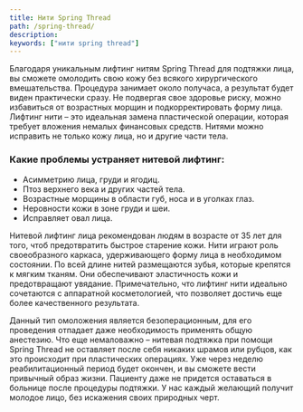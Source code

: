 ```yaml
---
title: Нити Spring Thread
path: /spring-thread/
description:
keywords: ["нити spring thread"]
---
```


Благодаря уникальным лифтинг нитям Spring Thread для подтяжки лица, вы
сможете омолодить свою кожу без всякого хирургического вмешательства.
Процедура занимает около получаса, а результат будет виден практически
сразу. Не подвергая свое здоровье риску, можно избавиться от возрастных
морщин и подкорректировать форму лица. Лифтинг нити – это идеальная
замена пластической операции, которая требует вложения немалых
финансовых средств. Нитями можно исправить не только кожу лица, но и
другие части тела.

### Какие проблемы устраняет нитевой лифтинг:

* Асимметрию лица, груди и ягодиц.
* Птоз верхнего века и других частей тела.
* Возрастные морщины в области губ, носа и в уголках глаз.
* Неровности кожи в зоне груди и шеи.
* Исправляет овал лица.

Нитевой лифтинг лица рекомендован людям в возрасте от 35 лет для того,
чтоб предотвратить быстрое старение кожи. Нити играют роль своеобразного
каркаса, удерживающего форму лица в необходимом состоянии. По всей длине
нитей размещаются зубья, которые крепятся к мягким тканям. Они
обеспечивают эластичность кожи и предотвращают увядание. Примечательно,
что лифтинг нити идеально сочетаются с аппаратной косметологией, что
позволяет достичь еще более качественного результата.

Данный тип омоложения является безоперационным, для его проведения
отпадает даже необходимость применять общую анестезию. Что еще
немаловажно – нитевая подтяжка при помощи Spring Thread не оставляет
после себя никаких шрамов или рубцов, как это происходит при
пластических операциях. Уже через неделю реабилитационный период будет
окончен, и вы сможете вести привычный образ жизни. Пациенту даже не
придется оставаться в больнице после процедуры подтяжки. У нас каждый
желающий получит молодое лицо, без искажения своих природных черт.
